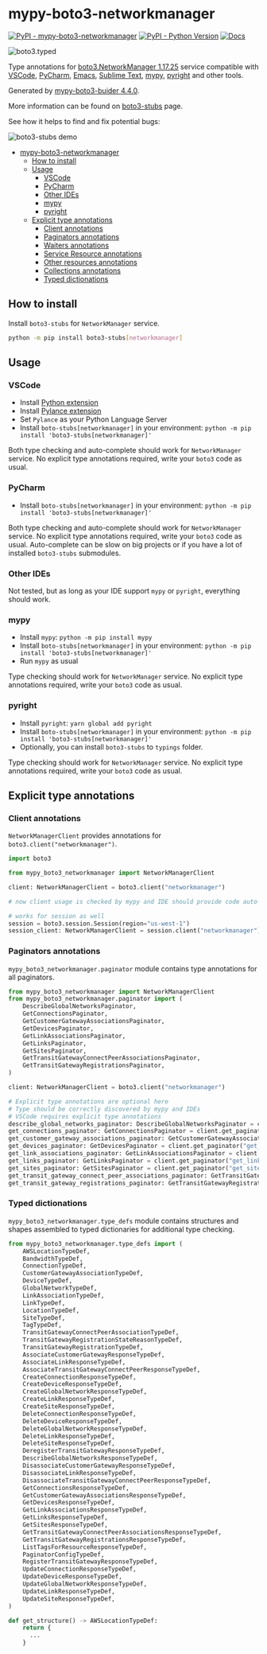# mypy-boto3-networkmanager

[![PyPI - mypy-boto3-networkmanager](https://img.shields.io/pypi/v/mypy-boto3-networkmanager.svg?color=blue)](https://pypi.org/project/mypy-boto3-networkmanager)
[![PyPI - Python Version](https://img.shields.io/pypi/pyversions/mypy-boto3-networkmanager.svg?color=blue)](https://pypi.org/project/mypy-boto3-networkmanager)
[![Docs](https://img.shields.io/readthedocs/mypy-boto3-builder.svg?color=blue)](https://mypy-boto3-builder.readthedocs.io/)

![boto3.typed](https://github.com/vemel/mypy_boto3_builder/raw/master/logo.png)

Type annotations for
[boto3.NetworkManager 1.17.25](https://boto3.amazonaws.com/v1/documentation/api/1.17.25/reference/services/networkmanager.html#NetworkManager) service
compatible with
[VSCode](https://code.visualstudio.com/),
[PyCharm](https://www.jetbrains.com/pycharm/),
[Emacs](https://www.gnu.org/software/emacs/),
[Sublime Text](https://www.sublimetext.com/),
[mypy](https://github.com/python/mypy),
[pyright](https://github.com/microsoft/pyright)
and other tools.

Generated by [mypy-boto3-buider 4.4.0](https://github.com/vemel/mypy_boto3_builder).

More information can be found on [boto3-stubs](https://pypi.org/project/boto3-stubs/) page.

See how it helps to find and fix potential bugs:

![boto3-stubs demo](https://github.com/vemel/mypy_boto3_builder/raw/master/demo.gif)

- [mypy-boto3-networkmanager](#mypy-boto3-networkmanager)
  - [How to install](#how-to-install)
  - [Usage](#usage)
    - [VSCode](#vscode)
    - [PyCharm](#pycharm)
    - [Other IDEs](#other-ides)
    - [mypy](#mypy)
    - [pyright](#pyright)
  - [Explicit type annotations](#explicit-type-annotations)
    - [Client annotations](#client-annotations)
    - [Paginators annotations](#paginators-annotations)
    - [Waiters annotations](#waiters-annotations)
    - [Service Resource annotations](#service-resource-annotations)
    - [Other resources annotations](#other-resources-annotations)
    - [Collections annotations](#collections-annotations)
    - [Typed dictionations](#typed-dictionations)

## How to install

Install `boto3-stubs` for `NetworkManager` service.

```bash
python -m pip install boto3-stubs[networkmanager]
```

## Usage

### VSCode

- Install [Python extension](https://marketplace.visualstudio.com/items?itemName=ms-python.python)
- Install [Pylance extension](https://marketplace.visualstudio.com/items?itemName=ms-python.vscode-pylance)
- Set `Pylance` as your Python Language Server
- Install `boto-stubs[networkmanager]` in your environment: `python -m pip install 'boto3-stubs[networkmanager]'`

Both type checking and auto-complete should work for `NetworkManager` service.
No explicit type annotations required, write your `boto3` code as usual.

### PyCharm

- Install `boto-stubs[networkmanager]` in your environment: `python -m pip install 'boto3-stubs[networkmanager]'`

Both type checking and auto-complete should work for `NetworkManager` service.
No explicit type annotations required, write your `boto3` code as usual.
Auto-complete can be slow on big projects or if you have a lot of installed `boto3-stubs` submodules.

### Other IDEs

Not tested, but as long as your IDE support `mypy` or `pyright`, everything should work.

### mypy

- Install `mypy`: `python -m pip install mypy`
- Install `boto-stubs[networkmanager]` in your environment: `python -m pip install 'boto3-stubs[networkmanager]'`
- Run `mypy` as usual

Type checking should work for `NetworkManager` service.
No explicit type annotations required, write your `boto3` code as usual.

### pyright

- Install `pyright`: `yarn global add pyright`
- Install `boto-stubs[networkmanager]` in your environment: `python -m pip install 'boto3-stubs[networkmanager]'`
- Optionally, you can install `boto3-stubs` to `typings` folder.

Type checking should work for `NetworkManager` service.
No explicit type annotations required, write your `boto3` code as usual.

## Explicit type annotations

### Client annotations

`NetworkManagerClient` provides annotations for `boto3.client("networkmanager")`.

```python
import boto3

from mypy_boto3_networkmanager import NetworkManagerClient

client: NetworkManagerClient = boto3.client("networkmanager")

# now client usage is checked by mypy and IDE should provide code auto-complete

# works for session as well
session = boto3.session.Session(region="us-west-1")
session_client: NetworkManagerClient = session.client("networkmanager")
```

### Paginators annotations

`mypy_boto3_networkmanager.paginator` module contains type annotations for all paginators.

```python
from mypy_boto3_networkmanager import NetworkManagerClient
from mypy_boto3_networkmanager.paginator import (
    DescribeGlobalNetworksPaginator,
    GetConnectionsPaginator,
    GetCustomerGatewayAssociationsPaginator,
    GetDevicesPaginator,
    GetLinkAssociationsPaginator,
    GetLinksPaginator,
    GetSitesPaginator,
    GetTransitGatewayConnectPeerAssociationsPaginator,
    GetTransitGatewayRegistrationsPaginator,
)

client: NetworkManagerClient = boto3.client("networkmanager")

# Explicit type annotations are optional here
# Type should be correctly discovered by mypy and IDEs
# VSCode requires explicit type annotations
describe_global_networks_paginator: DescribeGlobalNetworksPaginator = client.get_paginator("describe_global_networks")
get_connections_paginator: GetConnectionsPaginator = client.get_paginator("get_connections")
get_customer_gateway_associations_paginator: GetCustomerGatewayAssociationsPaginator = client.get_paginator("get_customer_gateway_associations")
get_devices_paginator: GetDevicesPaginator = client.get_paginator("get_devices")
get_link_associations_paginator: GetLinkAssociationsPaginator = client.get_paginator("get_link_associations")
get_links_paginator: GetLinksPaginator = client.get_paginator("get_links")
get_sites_paginator: GetSitesPaginator = client.get_paginator("get_sites")
get_transit_gateway_connect_peer_associations_paginator: GetTransitGatewayConnectPeerAssociationsPaginator = client.get_paginator("get_transit_gateway_connect_peer_associations")
get_transit_gateway_registrations_paginator: GetTransitGatewayRegistrationsPaginator = client.get_paginator("get_transit_gateway_registrations")
```







### Typed dictionations

`mypy_boto3_networkmanager.type_defs` module contains structures and shapes assembled
to typed dictionaries for additional type checking.

```python
from mypy_boto3_networkmanager.type_defs import (
    AWSLocationTypeDef,
    BandwidthTypeDef,
    ConnectionTypeDef,
    CustomerGatewayAssociationTypeDef,
    DeviceTypeDef,
    GlobalNetworkTypeDef,
    LinkAssociationTypeDef,
    LinkTypeDef,
    LocationTypeDef,
    SiteTypeDef,
    TagTypeDef,
    TransitGatewayConnectPeerAssociationTypeDef,
    TransitGatewayRegistrationStateReasonTypeDef,
    TransitGatewayRegistrationTypeDef,
    AssociateCustomerGatewayResponseTypeDef,
    AssociateLinkResponseTypeDef,
    AssociateTransitGatewayConnectPeerResponseTypeDef,
    CreateConnectionResponseTypeDef,
    CreateDeviceResponseTypeDef,
    CreateGlobalNetworkResponseTypeDef,
    CreateLinkResponseTypeDef,
    CreateSiteResponseTypeDef,
    DeleteConnectionResponseTypeDef,
    DeleteDeviceResponseTypeDef,
    DeleteGlobalNetworkResponseTypeDef,
    DeleteLinkResponseTypeDef,
    DeleteSiteResponseTypeDef,
    DeregisterTransitGatewayResponseTypeDef,
    DescribeGlobalNetworksResponseTypeDef,
    DisassociateCustomerGatewayResponseTypeDef,
    DisassociateLinkResponseTypeDef,
    DisassociateTransitGatewayConnectPeerResponseTypeDef,
    GetConnectionsResponseTypeDef,
    GetCustomerGatewayAssociationsResponseTypeDef,
    GetDevicesResponseTypeDef,
    GetLinkAssociationsResponseTypeDef,
    GetLinksResponseTypeDef,
    GetSitesResponseTypeDef,
    GetTransitGatewayConnectPeerAssociationsResponseTypeDef,
    GetTransitGatewayRegistrationsResponseTypeDef,
    ListTagsForResourceResponseTypeDef,
    PaginatorConfigTypeDef,
    RegisterTransitGatewayResponseTypeDef,
    UpdateConnectionResponseTypeDef,
    UpdateDeviceResponseTypeDef,
    UpdateGlobalNetworkResponseTypeDef,
    UpdateLinkResponseTypeDef,
    UpdateSiteResponseTypeDef,
)

def get_structure() -> AWSLocationTypeDef:
    return {
      ...
    }
```
